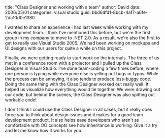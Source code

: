 
title: "Class Designer and working with a team"
author: David
date: 2006/05/01
categories: visual studio
guid: bbd6dfd1-8bcb-4af7-a6fe-2da10d0e1380

I wanted to share an experience I had last week while working with my development team. I think I've mentioned this before, but we're the first group in my company to move to .NET 2.0. As a result, we're also the first to get to really use Visual Studio 2005. We had been working on mockups and UI designs with our users for quite a while on this project.

Finally, we were getting ready to start work on the internals. The three of us met in a conference room with a projector and I pulled up the Class Designer in Visual Studio. I've done team-coding a few times before, where one person is typing while everyone else is yelling out bugs or typos. While the process can be annoying, it also tends to produce less-buggy code. Doing the same thing with the Class Designer worked out really well. It helped us visualize how everything would tie together. We were drawing out our code, but behind the scenes, the Class Designer was also spitting out workable code!

I don't think I could use the Class Designer in all cases, but it really does force you to think about design issues and it makes for a good team development product. It also helps ease developers who aren't as comfortable with OO concepts see how inheritance is working. Give it a try and let me know how it works for you.

